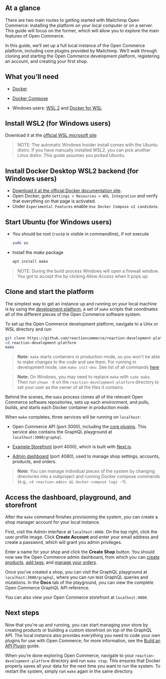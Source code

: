 ## At a glance

There are two main routes to getting started with Mailchimp Open Commerce: installing the platform on your local computer or on a server. This guide will focus on the former, which will allow you to explore the main features of Open Commerce.

In this guide, we’ll set up a full local instance of the Open Commerce platform, including core plugins provided by Mailchimp. We’ll walk through cloning and starting the Open Commerce development platform, registering an account, and creating your first shop.

## What you’ll need

- [Docker](https://www.docker.com/)

- [Docker Compose](https://docs.docker.com/compose/)

- Windows users: [WSL 2](https://docs.microsoft.com/en-us/windows/wsl/install-win10) and [Docker for WSL](https://docs.docker.com/docker-for-windows/wsl/)

## Install WSL2 (for Windows users)

Download it at the [official WSL microsoft site](https://docs.microsoft.com/en-us/windows/wsl/install-win10)
  

> NOTE: The automatic Windows Insider install comes with the Ubuntu distro. If you have manually installed WSL2, you can pick another Linux distro. This guide assumes you picked Ubuntu.

## Install Docker Desktop WSL2 backend (for Windows users)
  - [Download it at the official Docker documentation site](https://docs.docker.com/desktop/windows/wsl/).
  - Open Docker, goto `Settings > Resources > WSL Integration` and verify that everything on that page is activated.
  - Under `Experimental Features` enable `Use Docker Compose v2 candidate`.


## Start Ubuntu (for Windows users)
  - You should be root (`root@` is visible in commandline), if not execute 
    ```bash
    sudo su
    ```
  - Install the *make* package 
    ```bash
    apt install make
    ````
> NOTE: During the build process Windows will open a firewall window. You got to accept this by clicking *Allow Access* when it pops up.

## Clone and start the platform

The simplest way to get an instance up and running on your local machine is by using the [development platform](https://github.com/reactioncommerce/reaction-development-platform), a set of `make` scripts that coordinates all of the different pieces of the Open Commerce software system.

To set up the Open Commerce development platform, navigate to a Unix or WSL directory and run:

```bash
git clone https://github.com/reactioncommerce/reaction-development-platform.git
cd reaction-development-platform
make
```

> **Note**: `make` starts containers in production mode, so you won't be able to make changes to the code and see them. For running in development mode, use `make init-dev`. See list of all commands [here](https://github.com/reactioncommerce/reaction-development-platform#project-commands)

> **Note**: On Windows, you may need to replace `make` with `sudo make`. Then run `chown -R` on the `reaction-development-platform` directory to set your user as the owner of all the files it contains.

Behind the scenes, the `make` process clones all of the relevant Open Commerce software repositories, sets up each environment, and pulls, builds, and starts each Docker container in production mode.

When `make` completes, three services will be running on `localhost`:

- Open Commerce API (port 3000), including the [core plugins](/developer/open-commerce/docs/fundamentals/#plugins). This service also contains the GraphQL playground at `localhost:3000/graphql`.

- [Example Storefront](https://github.com/reactioncommerce/example-storefront) (port 4000), which is built with [Next.js](https://nextjs.org/).

- [Admin dashboard](https://github.com/reactioncommerce/reaction-admin) (port 4080), used to manage shop settings, accounts, products, and orders.

> **Note**: You can manage individual pieces of the system by changing directories into a subproject and running Docker compose commands (e.g., `cd reaction-admin && docker-compose logs -f`).

## Access the dashboard, playground, and storefront

After the `make` command finishes provisioning the system, you can create a shop manager account for your local instance.

First, visit the Admin interface at `localhost:4080`. On the top right, click the user profile image. Click **Create Account** and enter your email address and create a password, which will grant you admin privileges.

Enter a name for your shop and click the **Create Shop** button. You should now see the Open Commerce admin dashboard, from which you can [create products](/developer/open-commerce/docs/creating-organizing-products/), [add tags](/developer/open-commerce/docs/tags-navigation/), and [manage your orders](/developer/open-commerce/docs/fulfilling-orders/).

Once you've created a shop, you can visit the GraphQL playground at `localhost:3000/graphql`, where you can run test GraphQL queries and mutations. In the **Docs** tab of the playground, you can view the complete Open Commerce GraphQL API reference.

You can also view your Open Commerce storefront at `localhost:4000`.

## Next steps

Now that you’re up and running, you can start managing your store by creating products or building a custom storefront on top of the GraphQL API. The local instance also provides everything you need to code your own plugins for use with Open Commerce; for more information, see the [Build an API Plugin](/developer/open-commerce/guides/build-api-plugin/) guide.

When you’re done exploring Open Commerce, navigate to your `reaction-development-platform` directory and run `make stop`. This ensures that Docker properly saves all your data for the next time you want to run the system. To restart the system, simply run `make` again in the same directory.
